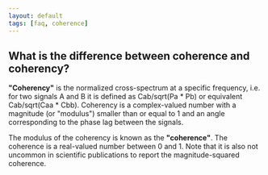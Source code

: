 ```yaml
---
layout: default
tags: [faq, coherence]
---
```


## What is the difference between coherence and coherency?

**"Coherency"** is the normalized cross-spectrum at a specific frequency, i.e. for two signals A and B it is defined as 
Cab/sqrt(Pa * Pb) or equivalent Cab/sqrt(Caa * Cbb). Coherency is a complex-valued number with a magnitude (or "modulus") smaller than or equal to 1 and an angle corresponding to the phase lag between the signals.

The modulus of the coherency is known as the **"coherence"**. The coherence is a real-valued number between 0 and 1. Note that it is also not uncommon in scientific publications to report the magnitude-squared coherence.


